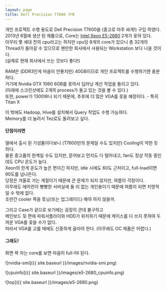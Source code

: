 ```yaml
---
layout: page
title: Dell Precision T7600 구매
---
```


개인 프로젝트 수행 용도로 Dell Precision T7600을 (중고로 아주 싸게!) 구입 하였다.  
2013년 6월에 생산 된 제품으로, Core는 [Intel Xeon E5-2680](http://ark.intel.com/ko/products/64583/Intel-Xeon-Processor-E5-2680-20M-Cache-2_70-GHz-8_00-GTs-Intel-QPI) 2개가 꽂혀 있다.   
아무리 몇 세대 전의 cpu라고는 하지만 cpu당 8개의 core가 있으니 총 32개의 Thread가 돌아갈 수 있으므로 왠만한 회사에서 사용되는 Workstation 보다 나을 것이다.  
(실제로 현재 회사에서 쓰는 것보다 좋다!)

RAM은 (DDR3인게 마음이 안좋지만) 40GB이므로 개인 프로젝트를 수행하기엔 충분하다.  
거기에 Nvidia GTX 1060 6GB를 꽂아서 딥러닝 계산 작업을 돌리고 있다.  
(아래에 스크린샷에도 2개의 process가 돌고 있는 것을 볼 수 있다.)  
또한, power가 1300W나 되기 때문에, 추후에 더 많은 VGA를 꽂을 예정이다. - 특히 Titan X

이 밖에도 Hadoop, Hive를 설치해서 Query 작업도 수행 가능하다.  
Memory를 더 늘려서 Tez로도 돌려보고 싶다.

#### 단점이라면 ####
델에서 출시 된 기성품이다보니 (T7600만의 문제일 수도 있지만) Cooling이 약한 듯 하다.  
물론 중고품의 한계일 수도 있지만, 뜯어보고 먼지도 다 털어내고, fan도 정상 작동 중인데도 CPU 온도가 높다.  
Xeon의 한계 온도가 높은 편이긴 하지만, idle 시에도 60도 근처이고, full-load이면 90도를 넘나든다.  
당장은 겨울로 가는 계절이기 때문에 큰 문제가 되지 않지만, 여름이 걱정이다.  
아무래도 에어컨이 빵빵한 서버실에 둘 리 없는 개인용이기 때문에 여름이 되면 치명적일 수 밖에 없다.  
조만간 cooler 쪽을 튜닝(또는 업그레이드) 해야 하지 않을까.    

그리고 Case가 겉으로 보기에는 굉장히 큰데 불구하고  
메인보드 뒷 편에 파워서플라이와 HDD가 위치하기 때문에 케이스를 다 쓰지 못하여 두꺼운 VGA를 꽂을 수가 없다.  
따라서 VGA를 고를 때에도 신중하게 골라야 한다. (아무래도 OC 제품은 어렵다.)

#### 그래도! ####
화면 꽉 차는 core를 보면 마음이 full-fill 된다.

![nvidia-smi]({{ site.baseurl }}/images/nvidia-smi.png)

![cpuinfo]({{ site.baseurl }}/images/e5-2680_cpuinfo.png)

![top]({{ site.baseurl }}/images/e5-2680.png)
